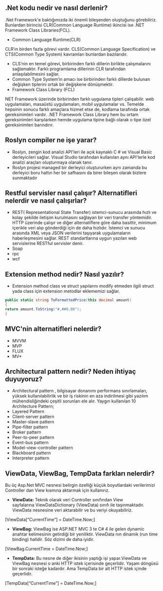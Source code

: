 ## .Net kodu nedir ve nasıl derlenir?

.Net Framework'e baktığımızda iki önemli bileşenden oluştuğunu görebiliriz. Bunlardan birincisi CLR(Common Language Runtime) ikincisi ise .NET Framework Class Libraries(FCL).

- Common Language Runtime(CLR)

 CLR’ın birden fazla görevi vardır. CLS(Common Language Specification) ve CTS(Common Type System) kavramları bunlardan bazılarıdır. 

- CLS’nin en temel görevi, birbirinden farklı dillerin birlikte çalışmalarını sağlamaktır. Farklı programlama dillerinin CLR tarafından anlaşılabilmesini sağlar.
- Common Type System’in amacı ise birbirinden farklı dillerde bulunan değişken tiplerini ortak bir değişkene dönüşmektir.
- Framework Class Library (FCL)

NET Framework üzerinde birbirinden farklı uygulama tipleri çalışabilir. web uygulamaları, masaüstü uygulamaları, mobil uygulamalar vs. Temelde hepsinin sonucu farklı amaçlara hizmet etse de, kodlama tarafında ortak gereksinimleri vardır. .NET Framework Class Library hem bu ortam gereksinimleri karşılarken hemde uygulama tipine bağlı olarak o tipe özel gereksinimleri barındırır.

## Roslyn compiler ne işe yarar?

- Roslyn, zengin kod analizi API'leri ile açık kaynaklı C # ve Visual Basic derleyicileri sağlar. Visual Studio tarafından kullanılan aynı API'lerle kod analizi araçları oluşturmaya olanak tanır.
- Roslyn projesi managed bir derleyici oluştururken aynı zamanda bu derleyici boru hattın her bir safhasını da birer bileşen olarak bizlere sunmaktadır

## Restful servisler nasıl çalışır? Alternatifleri nelerdir ve nasıl çalışırlar?

- REST( Representational State Transfer) istemci-sunucu arasında hızlı ve kolay şekilde iletişim kurulmasını sağlayan  bir veri transfer yöntemidir.  HTTP üzerinde çalışır ve diğer alternatiflere göre daha basittir, minimum içerikle veri alıp gönderdiği için de daha hızlıdır. İstemci ve sunucu arasında XML veya JSON verilerini taşıyarak uygulamaların haberleşmesini sağlar. REST standartlarına uygun yazılan web servislerine RESTful servisler denir.
- Soap
- rpc
- wcf

## Extension method nedir? Nasıl yazılır?

- Extension method class ve struct yapılarını modify etmeden ilgili struct yada class için extension metodlar eklememizi sağlar.

```csharp
public static string ToFormattedPrice(this decimal amount)
{
return amount.ToString("#,##0.00");
}
```

## MVC'nin alternatifleri nelerdir?

- MVVM
- MVP
- FLUX
- MV*

## Architectural pattern nedir? Neden ihtiyaç duyuyoruz?

- Architectural pattern , bilgisayar donanımı performans sınırlamaları, yüksek kullanılabilirlik ve bir iş riskinin en aza indirilmesi gibi yazılım mühendisliğindeki çeşitli sorunları ele alır. Yaygın kullanılan 10 Architecture Pattern;
- Layered Pattern
- Client-server pattern
- Master-slave pattern
- Pipe-filter pattern
- Broker pattern
- Peer-to-peer pattern
- Event-bus pattern
- Model-view-controller pattern
- Blackboard pattern
- Interpreter pattern

## ViewData, ViewBag, TempData farkları nelerdir?

Bu üç Asp.Net MVC nesnesi belirgin özelliği küçük boyutlardaki verilerimizi Controller dan View kısmına aktarmak için kullanırız.

- **ViewData:** Teknik olarak veri Controller sınıfından View sayfalarına ViewDataDictionary (ViewData) sınıfı ile taşınmaktadır. ViewData nesnesine veri aktarabilir ve bu veriyi okuyabiliriz.

[ViewData[“CurrentTime”] = DateTime.Now;]

- **ViewBag:** ViewBag ise ASP.NET MVC 3 te C# 4 ile gelen dynamic anahtar kelimesinin getirdiği bir yeniliktir. ViewData nın dinamik (run time binding) halidir. Söz dizimi de daha iyidir.

[ViewBag.CurrentTime = DateTime.Now;]

- **TempData:** Bu nesne de diğer ikisinin yaptığı işi yapar.ViewData ve ViewBag nesnesi o anki HTTP istek içerisinde geçerlidir. Yaşam döngüsü bir sonraki isteğe kadardır. Ama TempData bir alt HTTP istek içinde geçerlidir.

[TempData[“CurrentTime”] = DateTime.Now;]